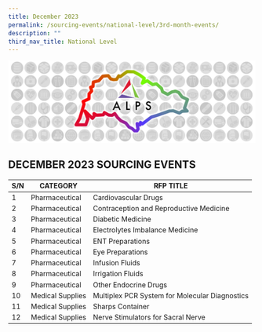 ```yaml
---
title: December 2023
permalink: /sourcing-events/national-level/3rd-month-events/
description: ""
third_nav_title: National Level
---
```

![](/images/alps_sourcing_events_national_1920x640_clear.png)

## DECEMBER 2023 SOURCING EVENTS


| S/N | CATEGORY | RFP TITLE |
| -------- | -------- | -------- |
| 1 | Pharmaceutical | Cardiovascular Drugs |
| 2 | Pharmaceutical | Contraception and Reproductive Medicine |
| 3 | Pharmaceutical | Diabetic Medicine |
| 4 | Pharmaceutical | Electrolytes Imbalance Medicine |
| 5 | Pharmaceutical | ENT Preparations |
| 6 | Pharmaceutical | Eye Preparations |
| 7 | Pharmaceutical | Infusion Fluids |
| 8 | Pharmaceutical | Irrigation Fluids |
| 9 | Pharmaceutical | Other Endocrine Drugs |
| 10 |	Medical Supplies | Multiplex PCR System for Molecular Diagnostics |
| 11 |	Medical Supplies | Sharps Container |
| 12 |	Medical Supplies | Nerve Stimulators for Sacral Nerve |